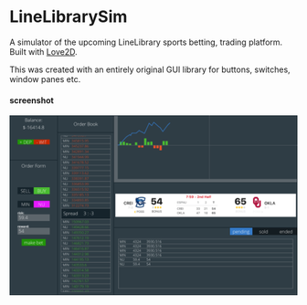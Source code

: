 # LineLibrarySim
A simulator of the upcoming LineLibrary sports betting, trading platform.  
Built with [Love2D](http://love2d.org).  

This was created with an entirely original GUI library for buttons, switches, window panes etc.

#### screenshot
![This is a screenshot](screen_shot.png)
